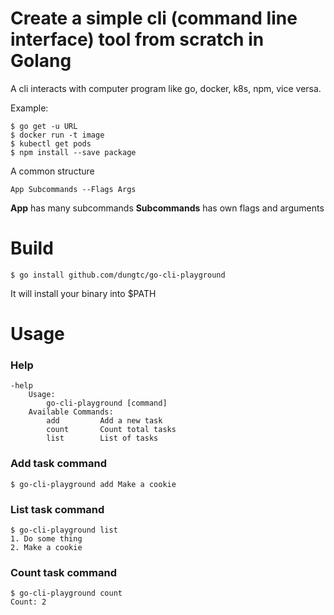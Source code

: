 # Create a simple cli (command line interface) tool from scratch in Golang

A cli interacts with computer program like go, docker, k8s, npm, vice versa.

Example:
```console
$ go get -u URL
$ docker run -t image
$ kubectl get pods
$ npm install --save package
```

A common structure
```
App Subcommands --Flags Args
```

**App** has many subcommands
**Subcommands** has own flags and arguments

# Build
```console
$ go install github.com/dungtc/go-cli-playground
```
It will install your binary into $PATH


# Usage

### Help
```console
-help
	Usage:
		go-cli-playground [command]
	Available Commands:
		add         Add a new task
		count       Count total tasks
		list        List of tasks
```

### Add task command
```console
$ go-cli-playground add Make a cookie
```


### List task command
```console
$ go-cli-playground list
1. Do some thing
2. Make a cookie
```

### Count task command
```console
$ go-cli-playground count
Count: 2
```
